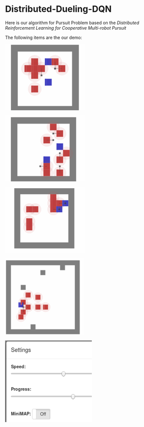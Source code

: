 # Distributed-Dueling-DQN
Here is our algorithm for Pursuit Problem based on the *Distributed Reinforcement Learning for Cooperative Multi-robot Pursuit*

The following items are the our demo:

![image](https://github.com/SadAngelF/Distributed-Dueling-DQN/blob/master/demo/4.gif)


![image](https://github.com/SadAngelF/Distributed-Dueling-DQN/blob/master/demo/5.gif)

![image](https://github.com/SadAngelF/Distributed-Dueling-DQN/blob/master/demo/6.gif)

![image](https://github.com/SadAngelF/Distributed-Dueling-DQN/blob/master/demo/9.gif)

![image](https://github.com/SadAngelF/Distributed-Dueling-DQN/blob/master/demo/112.gif)
